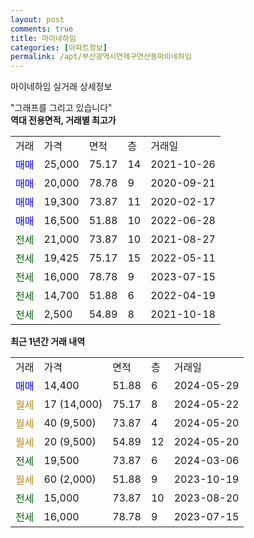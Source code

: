 ```yaml
---
layout: post
comments: true
title: 마이네하임
categories: [아파트정보]
permalink: /apt/부산광역시연제구연산동마이네하임
---
```


마이네하임 실거래 상세정보

<script type="text/javascript">
  google.charts.load('current', {'packages':['line', 'corechart']});
  google.charts.setOnLoadCallback(drawChart);

  function drawChart() {
    var data = new google.visualization.DataTable();
    data.addColumn('date', '거래일');
    data.addColumn('number', "매매");
    data.addColumn('number', "전세");
    data.addColumn('number', "전매");

    data.addRows([[new Date(Date.parse("2024-05-29")), 14400, null, null], [new Date(Date.parse("2024-05-22")), null, null, null], [new Date(Date.parse("2024-05-20")), null, null, null], [new Date(Date.parse("2024-05-20")), null, null, null], [new Date(Date.parse("2024-03-06")), null, 19500, null], [new Date(Date.parse("2023-10-19")), null, null, null], [new Date(Date.parse("2023-08-20")), null, 15000, null], [new Date(Date.parse("2023-07-15")), null, 16000, null]]);

    var options = {
      hAxis: {
        format: 'yyyy/MM/dd'
      },    
      lineWidth: 0,
      pointsVisible: true,    
      title: '최근 1년간 유형별 실거래가 분포',
      legend: { position: 'bottom' }
    };

    var formatter = new google.visualization.NumberFormat({pattern:'###,###'} );
    formatter.format(data, 1);
    formatter.format(data, 2);
    
    setTimeout(function() {
        var chart = new google.visualization.LineChart(document.getElementById('columnchart_material'));
        chart.draw(data, (options));
        document.getElementById('loading').style.display = 'none';
    }, 200);
  }
</script>


<div id="loading" style="z-index:20; display: block; margin-left: 0px">"그래프를 그리고 있습니다"</div>
<div id="columnchart_material" style="width: 95%; margin-left: 0px; display: block"></div>
<!-- contents start -->
<b>역대 전용면적, 거래별 최고가</b>
<table class="sortable">
    <tr>
      <td>거래</td>
      <td>가격</td>
      <td>면적</td>
      <td>층</td>
      <td>거래일</td>
    </tr>
        <tr>
          <td><a style="color: blue">매매</a></td>
          <td>25,000</td>
          <td>75.17</td>
          <td>14</td>
          <td>2021-10-26</td>
        </tr>            <tr>
          <td><a style="color: blue">매매</a></td>
          <td>20,000</td>
          <td>78.78</td>
          <td>9</td>
          <td>2020-09-21</td>
        </tr>            <tr>
          <td><a style="color: blue">매매</a></td>
          <td>19,300</td>
          <td>73.87</td>
          <td>11</td>
          <td>2020-02-17</td>
        </tr>            <tr>
          <td><a style="color: blue">매매</a></td>
          <td>16,500</td>
          <td>51.88</td>
          <td>10</td>
          <td>2022-06-28</td>
        </tr>        
        <tr>
              <td><a style="color: darkgreen">전세</a></td>
              <td>21,000</td>
              <td>73.87</td>
              <td>10</td>
              <td>2021-08-27</td>
            </tr>            <tr>
              <td><a style="color: darkgreen">전세</a></td>
              <td>19,425</td>
              <td>75.17</td>
              <td>15</td>
              <td>2022-05-11</td>
            </tr>            <tr>
              <td><a style="color: darkgreen">전세</a></td>
              <td>16,000</td>
              <td>78.78</td>
              <td>9</td>
              <td>2023-07-15</td>
            </tr>            <tr>
              <td><a style="color: darkgreen">전세</a></td>
              <td>14,700</td>
              <td>51.88</td>
              <td>6</td>
              <td>2022-04-19</td>
            </tr>            <tr>
              <td><a style="color: darkgreen">전세</a></td>
              <td>2,500</td>
              <td>54.89</td>
              <td>8</td>
              <td>2021-10-18</td>
            </tr>        
    
</table>

<b>최근 1년간 거래 내역</b>

<table class="sortable">
    <tr>
      <td>거래</td>
      <td>가격</td>
      <td>면적</td>
      <td>층</td>
      <td>거래일</td>
    </tr>
    <tr>
      <td><a style="color: blue">매매</a></td>
      <td>14,400</td>
      <td>51.88</td>
      <td>6</td>
      <td>2024-05-29</td>
    </tr>          <tr>
      <td><a style="color: darkgoldenrod">월세</a></td>
      <td>17 (14,000)</td>
      <td>75.17</td>
      <td>8</td>
      <td>2024-05-22</td>
    </tr>          <tr>
      <td><a style="color: darkgoldenrod">월세</a></td>
      <td>40 (9,500)</td>
      <td>73.87</td>
      <td>4</td>
      <td>2024-05-20</td>
    </tr>          <tr>
      <td><a style="color: darkgoldenrod">월세</a></td>
      <td>20 (9,500)</td>
      <td>54.89</td>
      <td>12</td>
      <td>2024-05-20</td>
    </tr>          <tr>
      <td><a style="color: darkgreen">전세</a></td>
      <td>19,500</td>
      <td>73.87</td>
      <td>6</td>
      <td>2024-03-06</td>
    </tr>          <tr>
      <td><a style="color: darkgoldenrod">월세</a></td>
      <td>60 (2,000)</td>
      <td>51.88</td>
      <td>9</td>
      <td>2023-10-19</td>
    </tr>          <tr>
      <td><a style="color: darkgreen">전세</a></td>
      <td>15,000</td>
      <td>73.87</td>
      <td>10</td>
      <td>2023-08-20</td>
    </tr>          <tr>
      <td><a style="color: darkgreen">전세</a></td>
      <td>16,000</td>
      <td>78.78</td>
      <td>9</td>
      <td>2023-07-15</td>
    </tr>      </table>
<!-- contents end -->    

